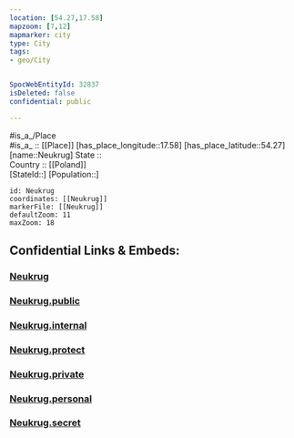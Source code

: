 ```yaml
---
location: [54.27,17.58] 
mapzoom: [7,12] 
mapmarker: city 
type: City
tags:
- geo/City


SpocWebEntityId: 32837
isDeleted: false
confidential: public

---
```

#is_a_/Place  
#is_a_ :: [[Place]] 
[has_place_longitude::17.58] 
[has_place_latitude::54.27] 
[name::Neukrug] 
State ::  
Country :: [[Poland]]  
[StateId::] 
[Population::] 



```leaflet
id: Neukrug
coordinates: [[Neukrug]] 
markerFile: [[Neukrug]] 
defaultZoom: 11 
maxZoom: 18
```


## Confidential Links & Embeds: 

### [Neukrug](/_Standards/Earth/Continent/Europe/Europe~East/Poland/Provinces~Poland/Pomeranian/City/Neukrug.md) 

### [Neukrug.public](/_public/Earth/Continent/Europe/Europe~East/Poland/Provinces~Poland/Pomeranian/City/Neukrug.public.md) 

### [Neukrug.internal](/_internal/Earth/Continent/Europe/Europe~East/Poland/Provinces~Poland/Pomeranian/City/Neukrug.internal.md) 

### [Neukrug.protect](/_protect/Earth/Continent/Europe/Europe~East/Poland/Provinces~Poland/Pomeranian/City/Neukrug.protect.md) 

### [Neukrug.private](/_private/Earth/Continent/Europe/Europe~East/Poland/Provinces~Poland/Pomeranian/City/Neukrug.private.md) 

### [Neukrug.personal](/_personal/Earth/Continent/Europe/Europe~East/Poland/Provinces~Poland/Pomeranian/City/Neukrug.personal.md) 

### [Neukrug.secret](/_secret/Earth/Continent/Europe/Europe~East/Poland/Provinces~Poland/Pomeranian/City/Neukrug.secret.md)


